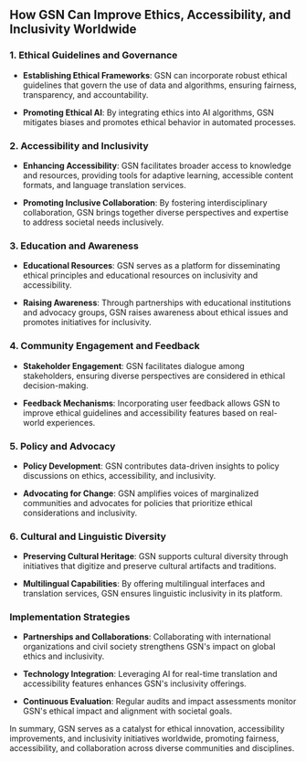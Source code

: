 ## How GSN Can Improve Ethics, Accessibility, and Inclusivity Worldwide

### 1. Ethical Guidelines and Governance

- **Establishing Ethical Frameworks**: GSN can incorporate robust ethical guidelines that govern the use of data and algorithms, ensuring fairness, transparency, and accountability.
  
- **Promoting Ethical AI**: By integrating ethics into AI algorithms, GSN mitigates biases and promotes ethical behavior in automated processes.

### 2. Accessibility and Inclusivity

- **Enhancing Accessibility**: GSN facilitates broader access to knowledge and resources, providing tools for adaptive learning, accessible content formats, and language translation services.
  
- **Promoting Inclusive Collaboration**: By fostering interdisciplinary collaboration, GSN brings together diverse perspectives and expertise to address societal needs inclusively.

### 3. Education and Awareness

- **Educational Resources**: GSN serves as a platform for disseminating ethical principles and educational resources on inclusivity and accessibility.
  
- **Raising Awareness**: Through partnerships with educational institutions and advocacy groups, GSN raises awareness about ethical issues and promotes initiatives for inclusivity.

### 4. Community Engagement and Feedback

- **Stakeholder Engagement**: GSN facilitates dialogue among stakeholders, ensuring diverse perspectives are considered in ethical decision-making.
  
- **Feedback Mechanisms**: Incorporating user feedback allows GSN to improve ethical guidelines and accessibility features based on real-world experiences.

### 5. Policy and Advocacy

- **Policy Development**: GSN contributes data-driven insights to policy discussions on ethics, accessibility, and inclusivity.
  
- **Advocating for Change**: GSN amplifies voices of marginalized communities and advocates for policies that prioritize ethical considerations and inclusivity.

### 6. Cultural and Linguistic Diversity

- **Preserving Cultural Heritage**: GSN supports cultural diversity through initiatives that digitize and preserve cultural artifacts and traditions.
  
- **Multilingual Capabilities**: By offering multilingual interfaces and translation services, GSN ensures linguistic inclusivity in its platform.

### Implementation Strategies

- **Partnerships and Collaborations**: Collaborating with international organizations and civil society strengthens GSN's impact on global ethics and inclusivity.
  
- **Technology Integration**: Leveraging AI for real-time translation and accessibility features enhances GSN's inclusivity offerings.
  
- **Continuous Evaluation**: Regular audits and impact assessments monitor GSN's ethical impact and alignment with societal goals.

In summary, GSN serves as a catalyst for ethical innovation, accessibility improvements, and inclusivity initiatives worldwide, promoting fairness, accessibility, and collaboration across diverse communities and disciplines.
